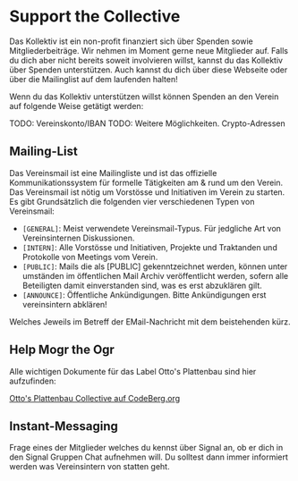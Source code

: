 # Support the Collective

Das Kollektiv ist ein non-profit finanziert sich über Spenden sowie Mitgliederbeiträge.
Wir nehmen im Moment gerne neue Mitglieder auf. Falls du dich aber nicht bereits soweit involvieren willst, kannst du das Kollektiv über Spenden unterstützen.
Auch kannst du dich über diese Webseite oder über die Mailinglist auf dem laufenden halten!

Wenn du das Kollektiv unterstützen willst können Spenden an den Verein auf folgende Weise getätigt werden:

TODO: Vereinskonto/IBAN
TODO: Weitere Möglichkeiten. Crypto-Adressen

## Mailing-List

Das Vereinsmail ist eine Mailingliste und ist das offizielle Kommunikationssystem für formelle Tätigkeiten am & rund um den Verein.
Das Vereinsmail ist nötig um Vorstösse und Initiativen im Verein zu starten.
Es gibt Grundsätzlich die folgenden vier verschiedenen Typen von Vereinsmail:

* `[GENERAL]`: Meist verwendete Vereinsmail-Typus. Für jedgliche Art von Vereinsinternen Diskussionen.
* `[INTERN]`: Alle Vorstösse und Initiativen, Projekte und Traktanden und Protokolle von Meetings vom Verein.
* `[PUBLIC]`: Mails die als [PUBLIC] gekenntzeichnet werden, können unter umständen im öffentlichen Mail Archiv veröffentlicht werden, sofern alle Beteiligten damit einverstanden sind, was es erst abzuklären gilt.
* `[ANNOUNCE]`: Öffentliche Ankündigungen. Bitte Ankündigungen erst vereinsintern abklären!

Welches Jeweils im Betreff der EMail-Nachricht mit dem beistehenden kürz.

## Help Mogr the Ogr

Alle wichtigen Dokumente für das Label Otto's Plattenbau sind hier aufzufinden:

[Otto's Plattenbau Collective auf CodeBerg.org](https://codeberg.org/mkuettel/ottos-plattenbau-collective/src/branch/master)

## Instant-Messaging

Frage eines der Mitglieder welches du kennst über Signal an, ob er dich in den Signal Gruppen Chat aufnehmen will.
Du solltest dann immer informiert werden was Vereinsintern von statten geht.
